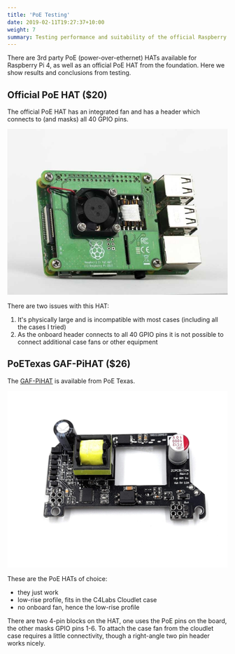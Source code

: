 ```yaml
---
title: 'PoE Testing'
date: 2019-02-11T19:27:37+10:00
weight: 7
summary: Testing performance and suitability of the official Raspberry Pi PoE HAT and 3rd party alternatives.
---
```


There are 3rd party PoE (power-over-ethernet) HATs available for Raspberry Pi 4, as well as an official PoE HAT from the foundation. Here we show results and conclusions from testing.

## Official PoE HAT ($20)
The official PoE HAT has an integrated fan and has a header which connects to (and masks) all 40 GPIO pins.

![offical PoE HAT](images/officialpoehat.jpg)

There are two issues with this HAT:

1. It's physically large and is incompatible with most cases (including all the cases I tried)
2. As the onboard header connects to all 40 GPIO pins it is not possible to connect additional case fans or other equipment

## PoETexas GAF-PiHAT ($26)
The [GAF-PiHAT](https://www.poetexas.com/products/gaf-pihat) is available from PoE Texas.

![GAF-PiHAT](images/texaspoehat.jpg)

These are the PoE HATs of choice:

- they just work
- low-rise profile, fits in the C4Labs Cloudlet case
- no onboard fan, hence the low-rise profile

There are two 4-pin blocks on the HAT, one uses the PoE pins on the board, the other masks GPIO pins 1-6.
To attach the case fan from the cloudlet case requires a little connectivity, though a right-angle two pin
header works nicely.
